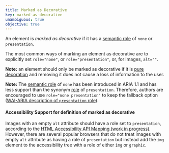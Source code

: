 ```yaml
---
title: Marked as Decorative
key: marked-as-decorative
unambiguous: true
objective: true
---
```


An element is _marked as decorative_ if it has a [semantic role][] of `none` or `presentation`.

The most common ways of marking an element as decorative are to explicitly set `role="none"`, or `role="presentation"`, or, for images, `alt=""`.

**Note:** an element should only be marked as decorative if it is [pure decoration](https://www.w3.org/TR/WCAG21/#dfn-pure-decoration) and removing it does not cause a loss of information to the user.

**Note:** The [semantic role][] of `none` has been introduced in ARIA 1.1 and has less support than the synonym [role][semantic role] of `presentation`. Therefore, authors are encouraged to use `role="none presentation"` to keep the fallback option ([WAI-ARIA description of `presentation` role](https://www.w3.org/TR/wai-aria-1.1/#presentation)).

#### Accessibility Support for definition of marked as decorative

Images with an empty `alt` attribute should have a role set to `presentation`, according to the [HTML Accessibility API Mapping (work in progress)](https://www.w3.org/TR/html-aam-1.0/#html-element-role-mappings). However, there are several popular browsers that do not treat images with empty `alt` attribute as having a role of `presentation` but instead add the `img` element to the accessibility tree with a role of either `img` or `graphic`.

[semantic role]: #semantic-role 'Definition of semantic role'
